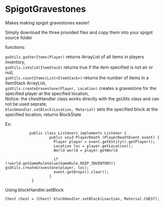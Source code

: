 # SpigotGravestones
Makes making spigot gravestones easier!

Simply download the three provided files and copy them into your spigot source folder

functions:

`gsUtils.gatherItems(Player)` returns ArrayList of all items in players inventory,  
`gsUtils.isValid(ItemStack)` returns true if the item specified is not air or null,  
`gsUtils.countItems(List<ItemStack>)` returns the number of items in a ItemStack ArrayList,  
`gsUtils.createGravestone(Player, Location)` creates a gravestone for the specified player at the specified location,  
Notice: the chestHandler class works directly with the gsUtils class and can not be used seprate,  
`blockHandler.setBlock(Location, Material)` sets the specified block at the specified location, returns BlockState  

Ex:

               public class Listeners implements Listener {
                        public void PlayerDeath (PlayerDeathEvent event) {
                          Player player = event.getEntity().getPlayer();
                          Location loc = player.getLocation();
                          World world = player.getWorld
                
                          if (!world.getGameRuleValue(GameRule.KEEP_INVENTORY)) gsUtils.createGravestone(player, loc);
                          event.getDrops().clear();
                        }
                }

Using blockHandler.setBlock

`Chest chest = (Chest) blockHandler.setBlock(Loaction, Material.CHEST);`
